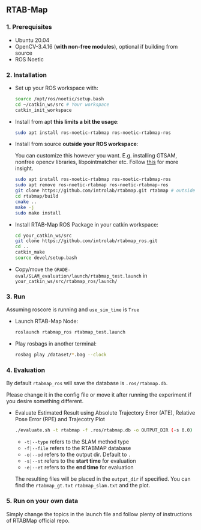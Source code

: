 ## RTAB-Map

### 1. Prerequisites

- Ubuntu 20.04
- OpenCV-3.4.16 (**with non-free modules**), optional if building from source
- ROS Noetic

### 2. Installation

- Set up your ROS workspace with:
  ```bash
  source /opt/ros/noetic/setup.bash
  cd ~/catkin_ws/src # Your workspace
  catkin_init_workspace
  ```
- Install from apt **this limits a bit the usage**:
  ```bash
  sudo apt install ros-noetic-rtabmap ros-noetic-rtabmap-ros
  ```
- Install from source **outside your ROS workspace**:
  
  You can customize this however you want. E.g. installing GTSAM, nonfree opencv libraries, libpointmatcher etc.
  Follow [this](https://github.com/eliabntt/irotate_active_slam/blob/noetic/INSTALL.md#:~:text=follow%20this%20README-,Install%20GTSAM4,-.x%20either%20from) for more insight.
  ```bash
  sudo apt install ros-noetic-rtabmap ros-noetic-rtabmap-ros
  sudo apt remove ros-noetic-rtabmap ros-noetic-rtabmap-ros
  git clone https://github.com/introlab/rtabmap.git rtabmap # outside catkin
  cd rtabmap/build
  cmake ..
  make -j
  sudo make install
  ```

- Install RTAB-Map ROS Package in your catkin workspace:
  ```bash
  cd your_catkin_ws/src
  git clone https://github.com/introlab/rtabmap_ros.git
  cd ..
  catkin_make
  source devel/setup.bash
  ```

- Copy/move the `GRADE-eval/SLAM_evaluation/launch/rtabmap_test.launch` in `your_catkin_ws/src/rtabmap_ros/launch/`

### 3. Run

Assuming roscore is running and `use_sim_time` is `True`
- Launch RTAB-Map Node:
  ```bash
  roslaunch rtabmap_ros rtabmap_test.launch
  ```
- Play rosbags in another terminal:
  ```bash
  rosbag play /dataset/*.bag --clock
  ```

### 4. Evaluation
By default `rtabmap_ros` will save the database is `.ros/rtabmap.db`.

Please change it in the config file or move it after running the experiment if you desire something different.

- Evaluate Estimated Result using Absolute Trajectory Error (ATE), Relative Pose Error (RPE) and Trajecotry Plot
  ```bash
  ./evaluate.sh -t rtabmap -f .ros/rtabmap.db -o OUTPUT_DIR (-s 0.0) (-e 60.0)
  ```
    - `-t|--type` refers to the SLAM method type
    - `-f|--file` refers to the RTABMAP database
    - `-o|--od` refers to the output dir. Default to `.`
    - `-s|--st` refers to the **start time** for evaluation
    - `-e|--et` refers to the **end time** for evaluation

  The resulting files will be placed in the `output_dir` if specified. You can find the `rtabmap_gt.txt` `rtabmap_slam.txt` and the plot.

### 5. Run on your own data
Simply change the topics in the launch file and follow plenty of instructions of RTABMap official repo.